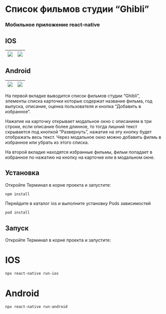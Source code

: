 # Список фильмов студии “Ghibli”
 <h3>Мобильное приложение react-native</h3>
 
## IOS

![](gifs/6.gif)  |  ![](gifs/7.gif) | 
:---------------:|:----------------:|

## Android
  ![](gifs/3.gif)  |  ![](gifs/4.gif)  |
|:-----------------:|:-----------------:|

<p>
На первой вкладке выводится список фильмов студии “Ghibli”, элементы списка карточки которые содержат
название фильма, год выпуска, описание, оценка пользователя и кнопка “Добавить в избранное”.
</p>
<p>
Нажатие на карточку открывает модальное окно с описанием в три строки, если описание более длинное, то тогда лишний текст скрывается под кнопкой “Развернуть”,
нажатие на эту кнопку будет отображать весь текст. Через модальное окно можно добавить филмь в избранное или убрать из этого списка.</p>
<p>
На второй вкладке находятся избранные фильмы, фильм попадает в избранное по нажатию на кнопку на карточке или в модальном окне.
</p>

## Установка

Откройте Терминал в корне проекта и запустите:


```sh
npm install
```

Перейдите в каталог ios и выполните установку Pods зависимостей 

```sh
pod install
```

## Запуск

Откройте Терминал в корне проекта и запустите:

# IOS

```sh
npx react-native run-ios
```

# Android

```sh
npx react-native run-android
```

